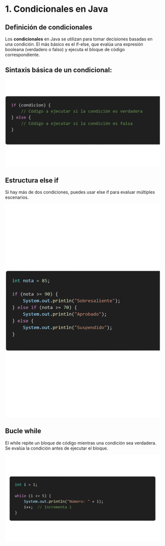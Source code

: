 # **1. Condicionales en Java**

## **Definición de condicionales**

Los **condicionales** en Java se utilizan para tomar decisiones basadas en una condición. El más básico es el if-else, que evalúa una expresión booleana (verdadero o falso) y ejecuta el bloque de código correspondiente.


## **Sintaxis básica de un condicional:**
![Codigo](/Apuntes/Imagenes/condicional.png)



## **Estructura else if**

Si hay más de dos condiciones, puedes usar else if para evaluar múltiples escenarios.

![Codigo](/Apuntes/Imagenes/elseif.png)

## **Bucle while**

El while repite un bloque de código mientras una condición sea verdadera. Se evalúa la condición antes de ejecutar el bloque.

![Codigo](/Apuntes/Imagenes/while.png)
